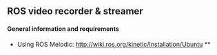 ## ROS video recorder & streamer

#### General information and requirements
* Using ROS Melodic: http://wiki.ros.org/kinetic/Installation/Ubuntu
** 
